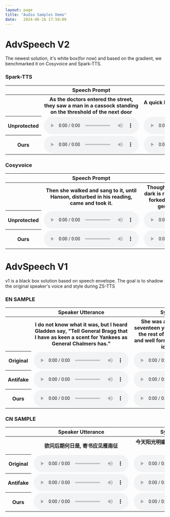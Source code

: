 ```yaml
---
layout: page
title: "Audio Samples Demo"
date:   2024-06-16 17:50:00
---
```

# AdvSpeech V2
The newest solution, it's white box(for now) and based on the gradient, we benchmarked it on Cosyvoice and Spark-TTS.
### Spark-TTS
<table>

  <tr>
    <th></th>
    <th>Speech Prompt</th>
    <th>Synthetic</th>
  </tr>

  <tr>
    <th></th>
    <th>As the doctors entered the street, they saw a man in a cassock standing on the threshold of the next door</th>
    <th>A quick brown fox jumps over the lazy dog</th>
  </tr>

  <tr>
    <th>Unprotected</th>
    <td>
      <audio controls>
        <source src="./audios/V2_Spark/84_1.wav" type="audio/wav">
      </audio>
    </td>
    <td>
      <audio controls>
        <source src="./audios/V2_Spark/GT_syn.wav" type="audio/wav">
      </audio>
    </td>
  </tr>


  <tr>
    <th>Ours</th>
    <td>
      <audio controls>
        <source src="./audios/V2_Spark/adv424200.wav" type="audio/wav">
      </audio>
    </td>
    <td>
      <audio controls>
        <source src="./audios/V2_Spark/adv424200_syn_spark.wav" type="audio/wav">
      </audio>
    </td>
  </tr>
</table>

### Cosyvoice
<table>

  <tr>
    <th></th>
    <th>Speech Prompt</th>
    <th>Synthetic</th>
  </tr>

  <tr>
    <th></th>
    <th>Then she walked and sang to it, until Hanson, disturbed in his reading, came and took it.</th>
    <th>Though wise men at their end know dark is right, Because their words had forked no lightning they Do not go gentle into that good night.</th>
  </tr>

  <tr>
    <th>Unprotected</th>
    <td>
      <audio controls>
        <source src="./audios/V2_cosyvoice/2277_1.wav" type="audio/wav">
      </audio>
    </td>
    <td>
      <audio controls>
        <source src="./audios/V2_cosyvoice/2277_1_syn_GT.wav" type="audio/wav">
      </audio>
    </td>
  </tr>


  <tr>
    <th>Ours</th>
    <td>
      <audio controls>
        <source src="./audios/V2_cosyvoice/2277_1_adv.wav" type="audio/wav">
      </audio>
    </td>
    <td>
      <audio controls>
        <source src="./audios/V2_cosyvoice/2277_1_syn.wav" type="audio/wav">
      </audio>
    </td>
  </tr>
</table>

# AdvSpeech V1
v1 is a black box solution based on speech envelope. The goal is to shadow the original speaker's voice and style during ZS-TTS
### EN SAMPLE

<table>

  <tr>
    <th></th>
    <th>Speaker Utterance</th>
    <th>Synthesis Result</th>
  </tr>

  <tr>
    <th></th>
    <th>I do not know what it was, but I heard Gladden say, "Tell General Bragg that I have as keen a scent for Yankees as General Chalmers has."</th>
    <th>She was a beautiful girl of about seventeen years of age, not fat like all the rest of the Pinkies, but slender and well formed according to our own ideas of beauty.</th>
  </tr>

  <tr>
    <th>Original</th>
    <td>
      <audio controls>
        <source src="./audios/en_sample/libri_5694.wav" type="audio/wav">
      </audio>
    </td>
    <td>
      <audio controls>
        <source src="./audios/en_sample/libri_cosyvoice.wav" type="audio/wav">
      </audio>
    </td>
  </tr>


  <tr>
    <th>Antifake</th>
    <td>
      <audio controls>
        <source src="./audios/en_sample/libri_antifake.wav" type="audio/wav">
      </audio>
    </td>
    <td>
      <audio controls>
        <source src="./audios/en_sample/libri_antifake_cosyvoice.wav" type="audio/wav">
      </audio>
    </td>
  </tr>


  <tr>
    <th>Ours</th>
    <td>
      <audio controls>
        <source src="./audios/en_sample/libri_adv.wav" type="audio/wav">
      </audio>
    </td>
    <td>
      <audio controls>
        <source src="./audios/en_sample/libri_adv_cosyvoice.wav" type="audio/wav">
      </audio>
    </td>
  </tr>
</table>

### CN SAMPLE

<table>

  <tr>
    <th></th>
    <th>Speaker Utterance</th>
    <th>Synthesis Result</th>
  </tr>

  <tr>
    <th></th>
    <th>欲问后期何日是, 寄书应见雁南征</th>
    <th>今天阳光明媚，我去公园散步，看见很多人放风筝。</th>
  </tr>

  <tr>
    <th>Original</th>
    <td>
      <audio controls>
        <source src="./audios/cn_sample/original.wav" type="audio/wav">
      </audio>
    </td>
    <td>
      <audio controls>
        <source src="./audios/cn_sample/original_cosyvoice.wav" type="audio/wav">
      </audio>
    </td>
  </tr>


  <tr>
    <th>Antifake</th>
    <td>
      <audio controls>
        <source src="./audios/cn_sample/antifake.wav" type="audio/wav">
      </audio>
    </td>
    <td>
      <audio controls>
        <source src="./audios/cn_sample/antifake_cosyvoice.wav" type="audio/wav">
      </audio>
    </td>
  </tr>


  <tr>
    <th>Ours</th>
    <td>
      <audio controls>
        <source src="./audios/cn_sample/ry_adv.wav" type="audio/wav">
      </audio>
    </td>
    <td>
      <audio controls>
        <source src="./audios/cn_sample/ours_sfm_ws_ref_cosyvoice.wav" type="audio/wav">
      </audio>
    </td>
  </tr>
</table>
